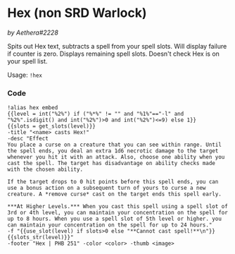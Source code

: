 # Hex (non SRD Warlock)
*by Aethera#2228*

Spits out Hex text, subtracts a spell from your spell slots. Will display failure if counter is zero. Displays remaining spell slots. Doesn't check Hex is on your spell list.

Usage: `!hex`

### Code
```  
!alias hex embed
{{level = int("%2%") if ("%*%" != "" and "%1%"=="-l" and "%2%".isdigit() and int("%2%")>0 and int("%2%")<=9) else 1}}
{{slots = get_slots(level)}}
-title "<name> casts Hex!"
-desc "Effect
You place a curse on a creature that you can see within range. Until the spell ends, you deal an extra 1d6 necrotic damage to the target whenever you hit it with an attack. Also, choose one ability when you cast the spell. The target has disadvantage on ability checks made with the chosen ability.

If the target drops to 0 hit points before this spell ends, you can use a bonus action on a subsequent turn of yours to curse a new creature. A *remove curse* cast on the target ends this spell early.

***At Higher Levels.*** When you cast this spell using a spell slot of 3rd or 4th level, you can maintain your concentration on the spell for up to 8 hours. When you use a spell slot of 5th level or higher. you can maintain your concentration on the spell for up to 24 hours."
-f "{{use_slot(level) if slots>0 else "**Cannot cast spell!**\n"}}{{slots_str(level)}}"
-footer "Hex | PHB 251" -color <color> -thumb <image>
```
